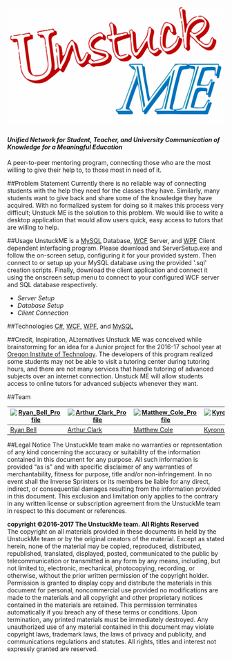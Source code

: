 # ![UnstuckME Logo](Media/UnstuckME_Logo.png)

#### *Unified Network for Student, Teacher, and University Communication of Knowledge for a Meaningful Education*  
A peer-to-peer mentoring program, connecting those who are the most willing to give their help to, to those most in need of it. 

##Problem Statement
Currently there is no reliable way of connecting students with the help they need for the classes they have. Similarly, many students want to give back and share some of the knowledge they have acquired. With no formalized system for doing so it makes this process very difficult; Unstuck ME is the solution to this problem. We would like to write a desktop application that would allow users quick, easy access to tutors that are willing to help.

##Usage
UnstuckME is a [MySQL](https://en.wikipedia.org/wiki/MySQL) Database, [WCF](https://en.wikipedia.org/wiki/Windows_Communication_Foundation) Server, and [WPF](https://en.wikipedia.org/wiki/Windows_Presentation_Foundation) Client dependent interfacing program. Please download and ServerSetup.exe and follow the on-screen setup, configuring it for your provided system. Then connect to or setup up your MySQL database using the provided '.sql' creation scripts. Finally, download the client application and connect it using the onscreen setup menu to connect to your configured WCF server and SQL database respectively.

- *Server Setup*
- *Database Setup*
- *Client Connection*

##Technologies
[C#](https://en.wikipedia.org/wiki/C_Sharp_(programming_language)), [WCF](https://en.wikipedia.org/wiki/Windows_Communication_Foundation), [WPF](https://en.wikipedia.org/wiki/Windows_Presentation_Foundation), and [MySQL](https://en.wikipedia.org/wiki/MySQL)

##Credit, Inspiration, ALternatives
Unstuck ME was conceived while brainstorming for an idea for a Junior project for the 2016-17 school year at [Oregon Institute of Technology](http://www.oit.edu/). The developers of this program realized some students may not be able to visit a tutoring center during tutoring hours, and there are not many services that handle tutoring of advanced subjects over an internet connection. Unstuck ME will allow students access to online tutors for advanced subjects whenever they want.

##Team

[![Ryan_Bell_Profile](http://gravatar.com/avatar/171f7ebc591cf55ef5dd6dcb6777be31?s=144)](https://github.com/RyanWBell) | [![Arthur_Clark_Profile](http://gravatar.com/avatar/112849306/bd991a10a31ebaa7fe4fee0974909f52?s=144)](https://github.com/Clarkmeister)| [![Matthew_Cole_Profile](http://gravatar.com/avatar/112849306/bd991a10a31ebaa7fe4fee0974909f52?s=144)](https://github.com/colematthew4) | [![Kyronn_Morgan_Profile](http://gravatar.com/avatar/112849306/bd991a10a31ebaa7fe4fee0974909f52?s=144)](https://github.com/kmorgan24)
---|---|---|---
[Ryan Bell](https://github.com/RyanWBell) | [Arthur Clark](https://github.com/Clarkmeister) | [Matthew Cole](https://github.com/colematthew4) | [Kyronn Morgan](https://github.com/kmorgan24)

##Legal Notice
The UnstuckMe team make no warranties or representation of any kind concerning the accuracy or suitability of the information contained in this document for any purpose. All such information is provided “as is” and with specific disclaimer of any warranties of merchantability, fitness for purpose, title and/or non-infringement. In no event shall the Inverse Sprinters or its members be liable for any direct, indirect, or consequential damages resulting from the information provided in this document. This exclusion and limitation only applies to the contrary in any written license or subscription agreement from the UnstuckMe team in respect to this document or references.

__copyright ©2016-2017 The UnstuckMe team. All Rights Reserved__  
The copyright on all materials provided in these documents in held by the UnstuckMe team or by the original creators of the material. Except as stated herein, none of the material may be copied, reproduced, distributed, republished, translated, displayed, posted, communicated to the public by telecommunication or transmitted in any form by any means, including, but not limited to, electronic, mechanical, photocopying, recording, or otherwise, without the prior written permission of the copyright holder. Permission is granted to display copy and distribute the materials in this document for personal, noncommercial use provided no modifications are made to the materials and all copyright and other proprietary notices contained in the materials are retained. This permission terminates automatically if you breach any of these terms or conditions. Upon termination, any printed materials must be immediately destroyed. Any unauthorized use of any material contained in this document may violate copyright laws, trademark laws, the laws of privacy and publicity, and communications regulations and statutes. All rights, titles and interest not expressly granted are reserved.
